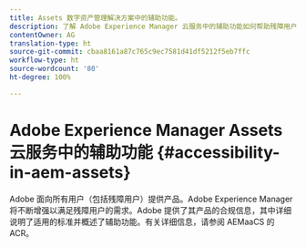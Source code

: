 ```yaml
---
title: Assets 数字资产管理解决方案中的辅助功能。
description: 了解 Adobe Experience Manager 云服务中的辅助功能如何帮助残障用户。
contentOwner: AG
translation-type: ht
source-git-commit: cbaa8161a87c765c9ec7581d41df5212f5eb7ffc
workflow-type: ht
source-wordcount: '80'
ht-degree: 100%

---
```



# Adobe Experience Manager Assets 云服务中的辅助功能 {#accessibility-in-aem-assets}

Adobe 面向所有用户（包括残障用户）提供产品。Adobe Experience Manager 将不断增强以满足残障用户的需求。Adobe 提供了其产品的合规信息，其中详细说明了适用的标准并概述了辅助功能。有关详细信息，请参阅 AEMaaCS 的 ACR。
